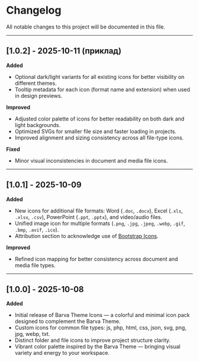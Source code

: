 # Changelog

All notable changes to this project will be documented in this file.

---

## [1.0.2] - 2025-10-11 (приклад)
**Added**

- Optional dark/light variants for all existing icons for better visibility on different themes.
- Tooltip metadata for each icon (format name and extension) when used in design previews.

**Improved**
- Adjusted color palette of icons for better readability on both dark and light backgrounds.
- Optimized SVGs for smaller file size and faster loading in projects.
- Improved alignment and sizing consistency across all file-type icons.

**Fixed**
- Minor visual inconsistencies in document and media file icons.

---

## [1.0.1] - 2025-10-09
**Added**
- New icons for additional file formats: Word (`.doc`, `.docx`), Excel (`.xls`, `.xlsx`, `.csv`), PowerPoint (`.ppt`, `.pptx`), and video/audio files.
- Unified image icon for multiple formats (`.png`, `.jpg`, `.jpeg`, `.webp`, `.gif`, `.bmp`, `.avif`, `.ico`).
- Attribution section to acknowledge use of [Bootstrap Icons](https://icons.getbootstrap.com/).

**Improved**
- Refined icon mapping for better consistency across document and media file types.

---

## [1.0.0] - 2025-10-08
**Added**
- Initial release of Barva Theme Icons — a colorful and minimal icon pack designed to complement the Barva Theme.
- Custom icons for common file types: js, php, html, css, json, svg, png, jpg, webp, txt.
- Distinct folder and file icons to improve project structure clarity.
- Vibrant color palette inspired by the Barva Theme — bringing visual variety and energy to your workspace.
